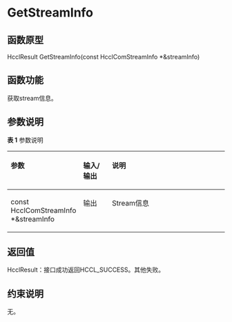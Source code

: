 # GetStreamInfo 

## 函数原型<a name="zh-cn_topic_0000001936535564_section503mcpsimp"></a>

HcclResult GetStreamInfo\(const HcclComStreamInfo \*&streamInfo\)

## 函数功能<a name="zh-cn_topic_0000001936535564_section506mcpsimp"></a>

获取stream信息。

## 参数说明<a name="zh-cn_topic_0000001936535564_section509mcpsimp"></a>

**表 1**  参数说明

<a name="zh-cn_topic_0000001936535564_table511mcpsimp"></a>
<table><thead align="left"><tr id="zh-cn_topic_0000001936535564_row518mcpsimp"><th class="cellrowborder" valign="top" width="28.71287128712871%" id="mcps1.2.4.1.1"><p id="zh-cn_topic_0000001936535564_p520mcpsimp"><a name="zh-cn_topic_0000001936535564_p520mcpsimp"></a><a name="zh-cn_topic_0000001936535564_p520mcpsimp"></a>参数</p>
</th>
<th class="cellrowborder" valign="top" width="13.861386138613863%" id="mcps1.2.4.1.2"><p id="zh-cn_topic_0000001936535564_p522mcpsimp"><a name="zh-cn_topic_0000001936535564_p522mcpsimp"></a><a name="zh-cn_topic_0000001936535564_p522mcpsimp"></a>输入/输出</p>
</th>
<th class="cellrowborder" valign="top" width="57.42574257425742%" id="mcps1.2.4.1.3"><p id="zh-cn_topic_0000001936535564_p524mcpsimp"><a name="zh-cn_topic_0000001936535564_p524mcpsimp"></a><a name="zh-cn_topic_0000001936535564_p524mcpsimp"></a>说明</p>
</th>
</tr>
</thead>
<tbody><tr id="zh-cn_topic_0000001936535564_row526mcpsimp"><td class="cellrowborder" valign="top" width="28.71287128712871%" headers="mcps1.2.4.1.1 "><p id="zh-cn_topic_0000001936535564_p528mcpsimp"><a name="zh-cn_topic_0000001936535564_p528mcpsimp"></a><a name="zh-cn_topic_0000001936535564_p528mcpsimp"></a>const HcclComStreamInfo *&amp;streamInfo</p>
</td>
<td class="cellrowborder" valign="top" width="13.861386138613863%" headers="mcps1.2.4.1.2 "><p id="zh-cn_topic_0000001936535564_p530mcpsimp"><a name="zh-cn_topic_0000001936535564_p530mcpsimp"></a><a name="zh-cn_topic_0000001936535564_p530mcpsimp"></a>输出</p>
</td>
<td class="cellrowborder" valign="top" width="57.42574257425742%" headers="mcps1.2.4.1.3 "><p id="zh-cn_topic_0000001936535564_p532mcpsimp"><a name="zh-cn_topic_0000001936535564_p532mcpsimp"></a><a name="zh-cn_topic_0000001936535564_p532mcpsimp"></a>Stream信息</p>
</td>
</tr>
</tbody>
</table>

## 返回值<a name="zh-cn_topic_0000001936535564_section533mcpsimp"></a>

HcclResult：接口成功返回HCCL\_SUCCESS。其他失败。

## 约束说明<a name="zh-cn_topic_0000001936535564_section536mcpsimp"></a>

无。

